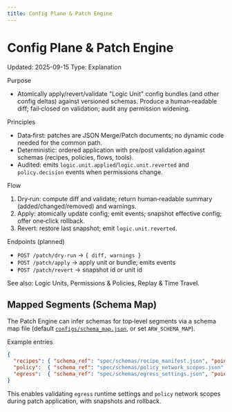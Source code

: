 ```yaml
---
title: Config Plane & Patch Engine
---
```


# Config Plane & Patch Engine
Updated: 2025-09-15
Type: Explanation

Purpose
- Atomically apply/revert/validate "Logic Unit" config bundles (and other config deltas) against versioned schemas. Produce a human‑readable diff; fail‑closed on validation; audit any permission widening.

Principles
- Data‑first: patches are JSON Merge/Patch documents; no dynamic code needed for the common path.
- Deterministic: ordered application with pre/post validation against schemas (recipes, policies, flows, tools).
- Audited: emits `logic.unit.applied`/`logic.unit.reverted` and `policy.decision` events when permissions change.

Flow
1) Dry‑run: compute diff and validate; return human‑readable summary (added/changed/removed) and warnings.
2) Apply: atomically update config; emit events; snapshot effective config; offer one‑click rollback.
3) Revert: restore last snapshot; emit `logic.unit.reverted`.

Endpoints (planned)
- `POST /patch/dry-run` → `{ diff, warnings }`
- `POST /patch/apply` → apply unit or bundle; emits events
- `POST /patch/revert` → snapshot id or unit id

See also: Logic Units, Permissions & Policies, Replay & Time Travel.

## Mapped Segments (Schema Map)

The Patch Engine can infer schemas for top‑level segments via a schema map file (default [`configs/schema_map.json`](https://github.com/t3hw00t/ARW/blob/main/configs/schema_map.json), or set `ARW_SCHEMA_MAP`).

Example entries
```json
{
  "recipes": { "schema_ref": "spec/schemas/recipe_manifest.json", "pointer_prefix": "recipes" },
  "policy":  { "schema_ref": "spec/schemas/policy_network_scopes.json", "pointer_prefix": "policy" },
  "egress":  { "schema_ref": "spec/schemas/egress_settings.json", "pointer_prefix": "egress" }
}
```

This enables validating `egress` runtime settings and `policy` network scopes during patch application, with snapshots and rollback.
